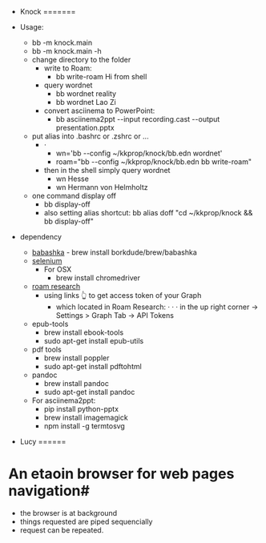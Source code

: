 - Knock
=======

- Usage:
    - bb -m knock.main
    - bb -m knock.main -h
    - change directory to the folder
        - write to Roam:
            - bb write-roam Hi from shell
        - query wordnet
            - bb wordnet reality
            - bb wordnet Lao Zi
        - convert asciinema to PowerPoint:
            - bb asciinema2ppt --input recording.cast --output presentation.pptx
    - put alias into .bashrc or .zshrc or ...
        - · 
            - wn='bb --config ~/kkprop/knock/bb.edn wordnet'
            - roam="bb --config ~/kkprop/knock/bb.edn bb write-roam"
        - then in the shell simply query wordnet 
            - wn Hesse
            - wn Hermann von Helmholtz 
    - one command display off
      - bb display-off
      - also setting alias shortcut: bb alias doff "cd ~/kkprop/knock && bb display-off" 
- dependency
    - [babashka](https://github.com/babashka/babashka/releases)
            - brew install borkdude/brew/babashka
    - [selenium](https://www.selenium.dev/)
        - For OSX
            - brew install chromedriver
    - [roam research](https://relemma-git-feat-frontdesk.roamresearch.com/)
        - using links 👆 to get access token of your Graph
          - which located in Roam Research: · · · in the up right corner -> Settings > Graph Tab -> API Tokens
    - epub-tools
        - brew install ebook-tools
        - sudo apt-get install epub-utils
    - pdf tools
        - brew install poppler 
        - sudo apt-get install pdftohtml
    - pandoc
        - brew install pandoc
        - sudo apt-get install pandoc
    - For asciinema2ppt:
        - pip install python-pptx
        - brew install imagemagick
        - npm install -g termtosvg

- Lucy
======

# An etaoin browser for web pages navigation#
  * the browser is at background
  * things requested are piped sequencially
  * request can be repeated.
  

